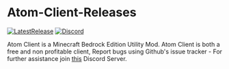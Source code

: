 # Atom-Client-Releases
[![LatestRelease](https://img.shields.io/badge/Latest%20Release-v1.0-brightgreen)](https://github.com/EchoHackCmd/Atom-Client-Releases/releases/latest) [![Discord](https://img.shields.io/discord/730543100145172552)](https://discord.gg/YNVGwuU)

Atom Client is a Minecraft Bedrock Edition Utility Mod. Atom Client is both a free and non profitable client, Report bugs using Github's issue tracker - For further assistance join [this](https://discord.gg/YNVGwuU) Discord Server.

